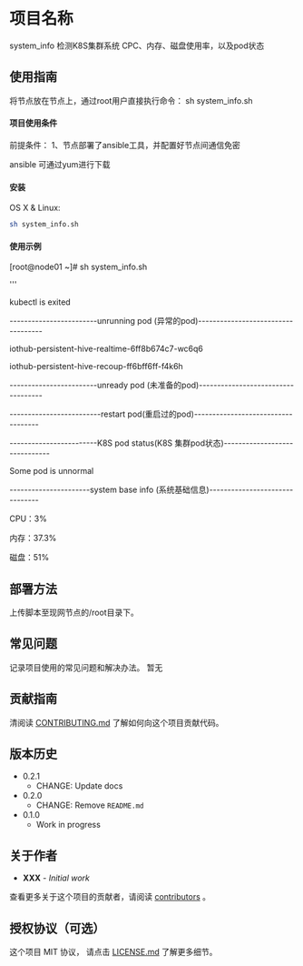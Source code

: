 # 项目名称 
system_info
检测K8S集群系统 CPC、内存、磁盘使用率，以及pod状态


## 使用指南

将节点放在节点上，通过root用户直接执行命令： sh system_info.sh


#### 项目使用条件

前提条件：
1、节点部署了ansible工具，并配置好节点间通信免密

ansible 可通过yum进行下载

#### 安装

OS X & Linux:

```sh
sh system_info.sh
```

#### 使用示例
[root@node01 ~]# sh system_info.sh 

'''

kubectl is exited 

------------------------unrunning pod (异常的pod)-----------------------------------

iothub-persistent-hive-realtime-6ff8b674c7-wc6q6

iothub-persistent-hive-recoup-ff6bff6ff-f4k6h

------------------------unready pod (未准备的pod)-----------------------------------


-------------------------restart pod(重启过的pod)-----------------------------------


------------------------K8S pod status(K8S 集群pod状态)------------------------------

Some  pod  is unnormal

----------------------system base info (系统基础信息)-------------------------------

CPU：3%

内存：37.3%

磁盘：51%


## 部署方法

上传脚本至现网节点的/root目录下。

## 常见问题

记录项目使用的常见问题和解决办法。
暂无
## 贡献指南
清阅读 [CONTRIBUTING.md](#) 了解如何向这个项目贡献代码。


## 版本历史

* 0.2.1
    * CHANGE: Update docs
* 0.2.0
    * CHANGE: Remove `README.md`
* 0.1.0
    * Work in progress


## 关于作者

* **XXX** - *Initial work*

查看更多关于这个项目的贡献者，请阅读 [contributors](#) 。


## 授权协议（可选）

这个项目 MIT 协议， 请点击 [LICENSE.md](LICENSE.md) 了解更多细节。


